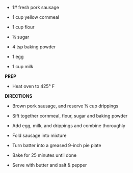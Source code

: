 -   1# fresh pork sausage

-   1 cup yellow cornmeal

-   1 cup flour

-   ¼ sugar

-   4 tsp baking powder

-   1 egg

-   1 cup milk

**PREP**

-   Heat oven to 425° F

**DIRECTIONS**

-   Brown pork sausage, and reserve ¼ cup drippings

-   Sift together cornmeal, flour, sugar and baking powder

-   Add egg, milk, and drippings and combine thoroughly

-   Fold sausage into mixture

-   Turn batter into a greased 9-inch pie plate

-   Bake for 25 minutes until done

-   Serve with butter and salt & pepper
